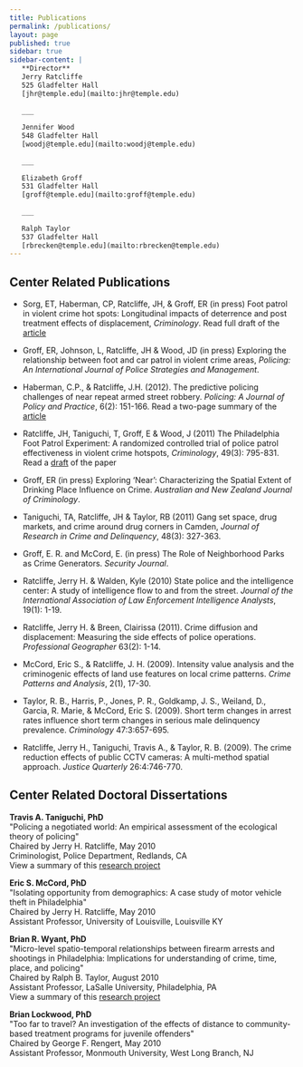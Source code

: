 ```yaml
---
title: Publications
permalink: /publications/
layout: page
published: true
sidebar: true
sidebar-content: |  
   **Director**
   Jerry Ratcliffe    
   525 Gladfelter Hall        
   [jhr@temple.edu](mailto:jhr@temple.edu)        
   
   ___
   
   Jennifer Wood  
   548 Gladfelter Hall   
   [woodj@temple.edu](mailto:woodj@temple.edu)  
   
   ___
   
   Elizabeth Groff  
   531 Gladfelter Hall     
   [groff@temple.edu](mailto:groff@temple.edu)  
   
   ___
   
   Ralph Taylor  
   537 Gladfelter Hall     
   [rbrecken@temple.edu](mailto:rbrecken@temple.edu)  
---
```

## Center Related Publications
- Sorg, ET, Haberman, CP, Ratcliffe, JH, & Groff, ER (in press) Foot patrol in violent crime hot spots: Longitudinal impacts of deterrence and post treatment effects of displacement, _Criminology_. 
Read full draft of the [article](https://liberalarts.temple.edu/sites/liberalarts/files/PFPE_long_term_full_paper.pdf)
 
- Groff, ER, Johnson, L, Ratcliffe, JH & Wood, JD (in press) Exploring the relationship between foot and car patrol in violent crime areas, _Policing: An International Journal of Police Strategies and Management_.

- Haberman, C.P., & Ratcliffe, J.H. (2012). The predictive policing challenges of near repeat armed street robbery. _Policing: A Journal of Policy and Practice_, 6(2): 151-166. 
Read a two-page summary of the [article](https://liberalarts.temple.edu/sites/liberalarts/files/NR%20armed%20street%20robbery%20summary.pdf)
 
- Ratcliffe, JH, Taniguchi, T, Groff, E & Wood, J (2011) The Philadelphia Foot Patrol Experiment: A randomized controlled trial of police patrol effectiveness in violent crime hotspots, _Criminology_, 49(3): 795-831. 
Read a [draft](https://liberalarts.temple.edu/sites/liberalarts/files/PFPE_full_paper.pdf) of the paper

- Groff, ER (in press) Exploring ‘Near’: Characterizing the Spatial Extent of Drinking Place Influence on Crime. _Australian and New Zealand Journal of Criminology_.

- Taniguchi, TA, Ratcliffe, JH & Taylor, RB (2011) Gang set space, drug markets, and crime around drug corners in Camden, _Journal of Research in Crime and Delinquency_, 48(3): 327-363.

- Groff, E. R. and McCord, E. (in press) The Role of Neighborhood Parks as Crime Generators. _Security Journal_.

- Ratcliffe, Jerry H. & Walden, Kyle (2010) State police and the intelligence center: A study of intelligence flow to and from the street. _Journal of the International Association of Law Enforcement Intelligence Analysts_, 19(1): 1-19.

- Ratcliffe, Jerry H. & Breen, Clairissa (2011). Crime diffusion and displacement: Measuring the side effects of police operations. _Professional Geographer_ 63(2): 1-14.

- McCord, Eric S., & Ratcliffe, J. H. (2009). Intensity value analysis and the criminogenic effects of land use features on local crime patterns. _Crime Patterns and Analysis_, 2(1), 17-30.

- Taylor, R. B., Harris, P., Jones, P. R., Goldkamp, J. S., Weiland, D., Garcia, R. Marie, & McCord, Eric S. (2009). Short term changes in arrest rates influence short term changes in serious male delinquency prevalence. _Criminology_ 47:3:657-695.

- Ratcliffe, Jerry H., Taniguchi, Travis A., & Taylor, R. B. (2009). The crime reduction effects of public CCTV cameras: A multi-method spatial approach. _Justice Quarterly_ 26:4:746-770.

## Center Related Doctoral Dissertations 
**Travis A. Taniguchi, PhD**<br/>
"Policing a negotiated world: An empirical assessment of the ecological theory of policing"<br/>
Chaired by Jerry H. Ratcliffe, May 2010<br/>
Criminologist, Police Department, Redlands, CA<br/>
View a summary of this [research project](https://liberalarts.temple.edu/sites/liberalarts/files/ResearchfindingsTaniguchi2010.pdf)<br/>

**Eric S. McCord, PhD**<br/>
"Isolating opportunity from demographics: A case study of motor vehicle theft in Philadelphia"<br/>
Chaired by Jerry H. Ratcliffe, May 2010<br/>
Assistant Professor, University of Louisville, Louisville KY<br/>

**Brian R. Wyant, PhD**<br/>
"Micro-level spatio-temporal relationships between firearm arrests and shootings in Philadelphia: Implications for understanding of crime, time, place, and policing"<br/>
Chaired by Ralph B. Taylor, August 2010<br/>
Assistant Professor, LaSalle University, Philadelphia, PA<br/>
View a summary of this [research project](https://liberalarts.temple.edu/sites/liberalarts/files/ResearchfindingsWyant2010.pdf)<br/>

**Brian Lockwood, PhD**<br/>
"Too far to travel? An investigation of the effects of distance to community-based treatment programs for juvenile offenders"<br/>
Chaired by George F. Rengert, May 2010<br/>
Assistant Professor, Monmouth University, West Long Branch, NJ<br/>

